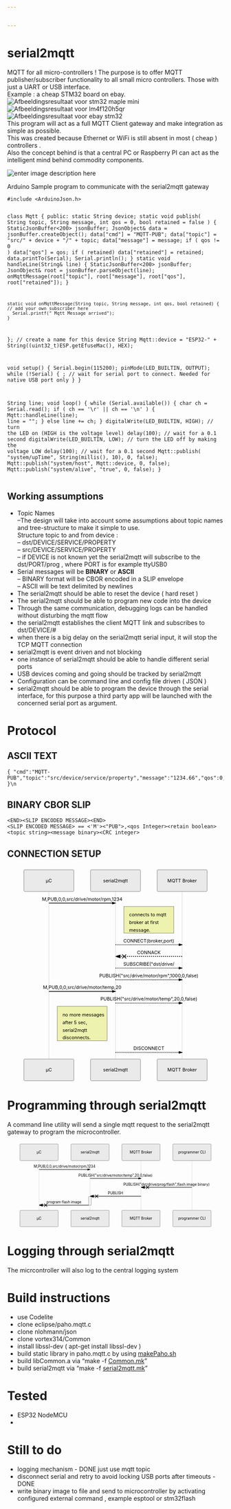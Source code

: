 ```yaml
---


---
```


<h1 id="serial2mqtt">serial2mqtt</h1>
<p>MQTT for all micro-controllers ! The purpose is to offer MQTT publisher/subscriber functionality to all small micro controllers. Those with just a UART or USB interface.<br>
Example : a cheap STM32 board on ebay.<br>
<img src="https://img.staticbg.com/thumb/view/oaupload/banggood/images/8F/4A/3db92309-2e0b-4e4d-b2f1-9b017877ff42.jpg" alt="Afbeeldingsresultaat voor stm32 maple mini"><img src="https://encrypted-tbn0.gstatic.com/images?q=tbn:ANd9GcSrCMlaYevJNoWyIXyfdzTFL8nwC8WI-fKORO-c50cjDWjGZCqmZA" alt="Afbeeldingsresultaat voor lm4f120h5qr"><img src="http://www.rogerclark.net/wp-content/uploads/2014/11/STM32Mini-300x300.jpg" alt="Afbeeldingsresultaat voor ebay stm32"><br>
This program will act as a full MQTT Client gateway and make integration as simple as possible.<br>
This was created because Ethernet or WiFi is still absent in most ( cheap ) controllers .<br>
Also the concept behind is that a central PC or Raspberry PI can act as the intelligent mind behind commodity components.</p>
<p><img src="http://drive.google.com/uc?export=view&amp;id=1rGeHOaMEGLJJqxFsd5fnaAE7N1DHoJUI" alt="enter image description here"></p>
<p>Arduino Sample program to communicate with the serial2mqtt  gateway</p>
<pre><code>#include &lt;ArduinoJson.h&gt;

class Mqtt {
  public:
    static String device;
    static void publish( String topic, String message, int qos = 0, bool retained = false ) {
      StaticJsonBuffer&lt;200&gt; jsonBuffer;
      JsonObject&amp; data = jsonBuffer.createObject();
      data["cmd"] = "MQTT-PUB";
      data["topic"] = "src/" + device + "/" + topic;
      data["message"] = message;
      if ( qos != 0 ) data["qos"] = qos;
      if ( retained) data["retained"] = retained;
      data.printTo(Serial);
      Serial.println();
    }
    static void handleLine(String&amp; line) {
      StaticJsonBuffer&lt;200&gt; jsonBuffer;
      JsonObject&amp; root = jsonBuffer.parseObject(line);
      onMqttMessage(root["topic"], root["message"], root["qos"], root["retained"]);
    }

    static void onMqttMessage(String topic, String message, int qos, bool retained) {
    // add your own subscriber here 
      Serial.printf(" Mqtt Message arrived");
    }
};
// create a name for this device
String Mqtt::device = "ESP32-" + String((uint32_t)ESP.getEfuseMac(), HEX);

void setup() {
  Serial.begin(115200);
  pinMode(LED_BUILTIN, OUTPUT);
  while (!Serial) {
    ; // wait for serial port to connect. Needed for native USB port only
  }
}

String line;
void loop() {
  while (Serial.available()) {
    char ch = Serial.read();
    if ( ch == '\r' || ch == '\n' ) {
      Mqtt::handleLine(line);
      line = "";
    } else
      line += ch;
  }
  digitalWrite(LED_BUILTIN, HIGH);   // turn the LED on (HIGH is the voltage level)
  delay(100);                       // wait for a 0.1 second
  digitalWrite(LED_BUILTIN, LOW);    // turn the LED off by making the voltage LOW
  delay(100);                       // wait for a 0.1 second
  Mqtt::publish( "system/upTime", String(millis(), 10), 0, false);
  Mqtt::publish("system/host", Mqtt::device, 0, false);
  Mqtt::publish("system/alive", "true", 0, false);
  }
</code></pre>
<h2 id="working-assumptions">Working assumptions</h2>
<ul>
<li>Topic Names<br>
–The design will take into account some assumptions about topic names and tree-structure to make it simple to use.<br>
Structure topic to and from  device :<br>
– dst/DEVICE/SERVICE/PROPERTY<br>
– src/DEVICE/SERVICE/PROPERTY<br>
– if DEVICE is not known yet the serial2mqtt will subscribe to the dst/PORT/prog , where PORT is for example ttyUSB0</li>
<li>Serial messages will be <strong>BINARY</strong> or <strong>ASCII</strong><br>
– BINARY format will be CBOR encoded in a SLIP envelope<br>
– ASCII will be text delimited by newlines</li>
<li>The serial2mqtt should be able to reset the device ( hard reset )</li>
<li>The serial2mqtt should be able to program new code into the device</li>
<li>Through the same communication, debugging logs can be handled without disturbing the mqtt flow</li>
<li>the serial2mqtt establishes the client MQTT link and subscribes to dst/DEVICE/#</li>
<li>when there is a big delay on the serial2mqtt serial input, it will stop the TCP MQTT connection</li>
<li>serial2mqtt is event driven and not blocking</li>
<li>one instance of serial2mqtt should be able to handle different serial ports</li>
<li>USB devices coming and going should be tracked by serial2mqtt</li>
<li>Configuration can be command line and config file driven ( JSON )</li>
<li>serial2mqtt should be able to program the device through the serial interface, for this purpose a third party app will be launched with the concerned serial port as argument.</li>
</ul>
<h1 id="protocol">Protocol</h1>
<h2 id="ascii-text">ASCII TEXT</h2>
<pre><code>{ "cmd":"MQTT-PUB","topic":"src/device/service/property","message":"1234.66","qos":0,"retained":false }\n
</code></pre>
<h2 id="binary-cbor-slip">BINARY CBOR SLIP</h2>
<pre><code>&lt;END&gt;&lt;SLIP ENCODED MESSAGE&gt;&lt;END&gt;
&lt;SLIP ENCODED MESSAGE&gt; == &lt;'M'&gt;&lt;"PUB"&gt;,&lt;qos Integer&gt;&lt;retain boolean&gt;&lt;topic string&gt;&lt;message binary&gt;&lt;CRC integer&gt;
</code></pre>
<h2 id="connection-setup">CONNECTION SETUP</h2>
<div class="mermaid"><svg xmlns="http://www.w3.org/2000/svg" id="mermaid-svg-oehZM7Zho5rnkSGD" height="100%" width="100%" style="max-width:650px;" viewBox="-50 -10 650 644"><g></g><g><line id="actor45" x1="75" y1="5" x2="75" y2="633" class="actor-line" stroke-width="0.5px" stroke="#999"></line><rect x="0" y="0" fill="#eaeaea" stroke="#666" width="150" height="65" rx="3" ry="3" class="actor"></rect><text x="75" y="32.5" dominant-baseline="central" alignment-baseline="central" class="actor" style="text-anchor: middle;"><tspan x="75" dy="0">µC</tspan></text></g><g><line id="actor46" x1="275" y1="5" x2="275" y2="633" class="actor-line" stroke-width="0.5px" stroke="#999"></line><rect x="200" y="0" fill="#eaeaea" stroke="#666" width="150" height="65" rx="3" ry="3" class="actor"></rect><text x="275" y="32.5" dominant-baseline="central" alignment-baseline="central" class="actor" style="text-anchor: middle;"><tspan x="275" dy="0">serial2mqtt</tspan></text></g><g><line id="actor47" x1="475" y1="5" x2="475" y2="633" class="actor-line" stroke-width="0.5px" stroke="#999"></line><rect x="400" y="0" fill="#eaeaea" stroke="#666" width="150" height="65" rx="3" ry="3" class="actor"></rect><text x="475" y="32.5" dominant-baseline="central" alignment-baseline="central" class="actor" style="text-anchor: middle;"><tspan x="475" dy="0">MQTT Broker</tspan></text></g><defs><marker id="arrowhead" refX="5" refY="2" markerWidth="6" markerHeight="4" orient="auto"><path d="M 0,0 V 4 L6,2 Z"></path></marker></defs><defs><marker id="crosshead" markerWidth="15" markerHeight="8" orient="auto" refX="16" refY="4"><path fill="black" stroke="#000000" stroke-width="1px" d="M 9,2 V 6 L16,4 Z" style="stroke-dasharray: 0, 0;"></path><path fill="none" stroke="#000000" stroke-width="1px" d="M 0,1 L 6,7 M 6,1 L 0,7" style="stroke-dasharray: 0, 0;"></path></marker></defs><g><text x="175" y="93" class="messageText" style="text-anchor: middle;">M,PUB,0,0,src/drive/motor/rpm,1234</text><line x1="75" y1="100" x2="275" y2="100" class="messageLine0" stroke-width="2" stroke="black" marker-end="url(#arrowhead)" style="fill: none;"></line></g><g><rect x="300" y="110" fill="#EDF2AE" stroke="#666" width="150" height="80" rx="0" ry="0" class="note"></rect><text x="316" y="140" fill="black" class="noteText"><tspan x="316">connects to mqtt</tspan><tspan dy="23" x="316">broker at first</tspan><tspan dy="23" x="316">message.</tspan></text></g><g><text x="375" y="218" class="messageText" style="text-anchor: middle;">CONNECT(broker,port)</text><line x1="275" y1="225" x2="475" y2="225" class="messageLine1" stroke-width="2" stroke="black" marker-end="url(#arrowhead)" style="stroke-dasharray: 3, 3; fill: none;"></line></g><g><text x="375" y="253" class="messageText" style="text-anchor: middle;">CONNACK</text><line x1="475" y1="260" x2="275" y2="260" class="messageLine1" stroke-width="2" stroke="black" marker-end="url(#crosshead)" style="stroke-dasharray: 3, 3; fill: none;"></line></g><g><text x="375" y="288" class="messageText" style="text-anchor: middle;">SUBSCRIBE("dst/drive/</text><line x1="275" y1="295" x2="475" y2="295" class="messageLine1" stroke-width="2" stroke="black" marker-end="url(#arrowhead)" style="stroke-dasharray: 3, 3; fill: none;"></line></g><g><text x="375" y="323" class="messageText" style="text-anchor: middle;">PUBLISH("src/drive/motor/rpm",1000,0,false)</text><line x1="275" y1="330" x2="475" y2="330" class="messageLine1" stroke-width="2" stroke="black" marker-end="url(#arrowhead)" style="stroke-dasharray: 3, 3; fill: none;"></line></g><g><text x="175" y="358" class="messageText" style="text-anchor: middle;">M,PUB,0,0,src/drive/motor/temp,20</text><line x1="75" y1="365" x2="275" y2="365" class="messageLine0" stroke-width="2" stroke="black" marker-end="url(#arrowhead)" style="fill: none;"></line></g><g><text x="375" y="393" class="messageText" style="text-anchor: middle;">PUBLISH("src/drive/motor/temp",20,0,false)</text><line x1="275" y1="400" x2="475" y2="400" class="messageLine1" stroke-width="2" stroke="black" marker-end="url(#arrowhead)" style="stroke-dasharray: 3, 3; fill: none;"></line></g><g><rect x="100" y="410" fill="#EDF2AE" stroke="#666" width="150" height="103" rx="0" ry="0" class="note"></rect><text x="116" y="440" fill="black" class="noteText"><tspan x="116">no more messages</tspan><tspan dy="23" x="116">after 5 sec,</tspan><tspan dy="23" x="116">serial2mqtt</tspan><tspan dy="23" x="116">disconnects.</tspan></text></g><g><text x="375" y="541" class="messageText" style="text-anchor: middle;">DISCONNECT</text><line x1="275" y1="548" x2="475" y2="548" class="messageLine1" stroke-width="2" stroke="black" marker-end="url(#arrowhead)" style="stroke-dasharray: 3, 3; fill: none;"></line></g><g><rect x="0" y="568" fill="#eaeaea" stroke="#666" width="150" height="65" rx="3" ry="3" class="actor"></rect><text x="75" y="600.5" dominant-baseline="central" alignment-baseline="central" class="actor" style="text-anchor: middle;"><tspan x="75" dy="0">µC</tspan></text></g><g><rect x="200" y="568" fill="#eaeaea" stroke="#666" width="150" height="65" rx="3" ry="3" class="actor"></rect><text x="275" y="600.5" dominant-baseline="central" alignment-baseline="central" class="actor" style="text-anchor: middle;"><tspan x="275" dy="0">serial2mqtt</tspan></text></g><g><rect x="400" y="568" fill="#eaeaea" stroke="#666" width="150" height="65" rx="3" ry="3" class="actor"></rect><text x="475" y="600.5" dominant-baseline="central" alignment-baseline="central" class="actor" style="text-anchor: middle;"><tspan x="475" dy="0">MQTT Broker</tspan></text></g></svg></div>
<h1 id="programming-through-serial2mqtt">Programming through serial2mqtt</h1>
<p>A command line utility will send a single mqtt request to the serial2mqtt gateway to program the microcontroller.</p>
<div class="mermaid"><svg xmlns="http://www.w3.org/2000/svg" id="mermaid-svg-wn7232kSB6zT36Pt" height="100%" width="100%" style="max-width:850px;" viewBox="-50 -10 850 336"><g></g><g><line id="actor48" x1="75" y1="5" x2="75" y2="325" class="actor-line" stroke-width="0.5px" stroke="#999"></line><rect x="0" y="0" fill="#eaeaea" stroke="#666" width="150" height="65" rx="3" ry="3" class="actor"></rect><text x="75" y="32.5" dominant-baseline="central" alignment-baseline="central" class="actor" style="text-anchor: middle;"><tspan x="75" dy="0">µC</tspan></text></g><g><line id="actor49" x1="275" y1="5" x2="275" y2="325" class="actor-line" stroke-width="0.5px" stroke="#999"></line><rect x="200" y="0" fill="#eaeaea" stroke="#666" width="150" height="65" rx="3" ry="3" class="actor"></rect><text x="275" y="32.5" dominant-baseline="central" alignment-baseline="central" class="actor" style="text-anchor: middle;"><tspan x="275" dy="0">serial2mqtt</tspan></text></g><g><line id="actor50" x1="475" y1="5" x2="475" y2="325" class="actor-line" stroke-width="0.5px" stroke="#999"></line><rect x="400" y="0" fill="#eaeaea" stroke="#666" width="150" height="65" rx="3" ry="3" class="actor"></rect><text x="475" y="32.5" dominant-baseline="central" alignment-baseline="central" class="actor" style="text-anchor: middle;"><tspan x="475" dy="0">MQTT Broker</tspan></text></g><g><line id="actor51" x1="675" y1="5" x2="675" y2="325" class="actor-line" stroke-width="0.5px" stroke="#999"></line><rect x="600" y="0" fill="#eaeaea" stroke="#666" width="150" height="65" rx="3" ry="3" class="actor"></rect><text x="675" y="32.5" dominant-baseline="central" alignment-baseline="central" class="actor" style="text-anchor: middle;"><tspan x="675" dy="0">programmer CLI</tspan></text></g><defs><marker id="arrowhead" refX="5" refY="2" markerWidth="6" markerHeight="4" orient="auto"><path d="M 0,0 V 4 L6,2 Z"></path></marker></defs><defs><marker id="crosshead" markerWidth="15" markerHeight="8" orient="auto" refX="16" refY="4"><path fill="black" stroke="#000000" stroke-width="1px" d="M 9,2 V 6 L16,4 Z" style="stroke-dasharray: 0, 0;"></path><path fill="none" stroke="#000000" stroke-width="1px" d="M 0,1 L 6,7 M 6,1 L 0,7" style="stroke-dasharray: 0, 0;"></path></marker></defs><g><text x="175" y="93" class="messageText" style="text-anchor: middle;">M,PUB,0,0,src/drive/motor/rpm,1234</text><line x1="75" y1="100" x2="275" y2="100" class="messageLine0" stroke-width="2" stroke="black" marker-end="url(#arrowhead)" style="fill: none;"></line></g><g><text x="375" y="128" class="messageText" style="text-anchor: middle;">PUBLISH("src/drive/motor/temp",20,0,false)</text><line x1="275" y1="135" x2="475" y2="135" class="messageLine0" stroke-width="2" stroke="black" marker-end="url(#arrowhead)" style="fill: none;"></line></g><g><text x="575" y="163" class="messageText" style="text-anchor: middle;">PUBLISH("dst/drive/prog/flash",flash image binary)</text><line x1="675" y1="170" x2="475" y2="170" class="messageLine0" stroke-width="2" stroke="black" marker-end="url(#crosshead)" style="fill: none;"></line></g><g><text x="375" y="198" class="messageText" style="text-anchor: middle;">PUBLISH</text><line x1="475" y1="205" x2="275" y2="205" class="messageLine0" stroke-width="2" stroke="black" marker-end="url(#crosshead)" style="fill: none;"></line></g><g><rect x="270" y="207" fill="#f4f4f4" stroke="#666" width="10" height="33" rx="0" ry="0"></rect></g><g><text x="172.5" y="233" class="messageText" style="text-anchor: middle;">program flash image</text><line x1="270" y1="240" x2="75" y2="240" class="messageLine0" stroke-width="2" stroke="black" marker-end="url(#crosshead)" style="fill: none;"></line></g><g><rect x="0" y="260" fill="#eaeaea" stroke="#666" width="150" height="65" rx="3" ry="3" class="actor"></rect><text x="75" y="292.5" dominant-baseline="central" alignment-baseline="central" class="actor" style="text-anchor: middle;"><tspan x="75" dy="0">µC</tspan></text></g><g><rect x="200" y="260" fill="#eaeaea" stroke="#666" width="150" height="65" rx="3" ry="3" class="actor"></rect><text x="275" y="292.5" dominant-baseline="central" alignment-baseline="central" class="actor" style="text-anchor: middle;"><tspan x="275" dy="0">serial2mqtt</tspan></text></g><g><rect x="400" y="260" fill="#eaeaea" stroke="#666" width="150" height="65" rx="3" ry="3" class="actor"></rect><text x="475" y="292.5" dominant-baseline="central" alignment-baseline="central" class="actor" style="text-anchor: middle;"><tspan x="475" dy="0">MQTT Broker</tspan></text></g><g><rect x="600" y="260" fill="#eaeaea" stroke="#666" width="150" height="65" rx="3" ry="3" class="actor"></rect><text x="675" y="292.5" dominant-baseline="central" alignment-baseline="central" class="actor" style="text-anchor: middle;"><tspan x="675" dy="0">programmer CLI</tspan></text></g></svg></div>
<h1 id="logging-through-serial2mqtt">Logging through serial2mqtt</h1>
<p>The micrcontroller will also log to the central logging system</p>
<h1 id="build-instructions">Build instructions</h1>
<ul>
<li>use Codelite</li>
<li>clone eclipse/paho.mqtt.c</li>
<li>clone nlohmann/json</li>
<li>clone vortex314/Common</li>
<li>install libssl-dev ( apt-get  install libssl-dev )</li>
<li>build static library in paho.mqtt.c by using <a href="http://makePaho.sh">makePaho.sh</a></li>
<li>build libCommon.a via “make -f <a href="http://Common.mk">Common.mk</a>”</li>
<li>build serial2mqtt via “make -f <a href="http://serial2mqtt.mk">serial2mqtt.mk</a>”</li>
</ul>
<h1 id="tested">Tested</h1>
<ul>
<li>ESP32 NodeMCU</li>
<li></li>
</ul>
<h1 id="still-to-do">Still to do</h1>
<ul>
<li>logging mechanism - DONE just use mqtt topic</li>
<li>disconnect serial and retry to avoid locking USB ports after timeouts - DONE</li>
<li>write binary image to file and send to microcontroller by activating configured external command , example esptool or stm32flash</li>
</ul>

